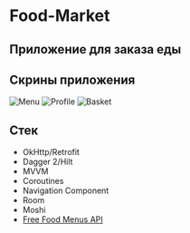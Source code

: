 # Food-Market
## Приложение для заказа еды
## Скрины приложения
![Menu](https://media.discordapp.net/attachments/806865683866451988/1119647283772932106/Screenshot_20230617_182110_FoodDelivery.jpg?width=312&height=676)
![Profile](https://media.discordapp.net/attachments/806865683866451988/1119647283449954434/Screenshot_20230617_182115_FoodDelivery.jpg?width=312&height=676)
![Basket](https://media.discordapp.net/attachments/806865683866451988/1119647282942447756/Screenshot_20230617_182120_FoodDelivery.jpg?width=312&height=676)
## Стек
+ OkHttp/Retrofit
+ Dagger 2/Hilt
+ MVVM
+ Coroutines
+ Navigation Component
+ Room
+ Moshi
+ [Free Food Menus API](https://free-food-menus-api-production.up.railway.app/)
